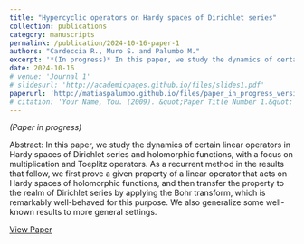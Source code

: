 ```yaml
---
title: "Hypercyclic operators on Hardy spaces of Dirichlet series"
collection: publications
category: manuscripts
permalink: /publication/2024-10-16-paper-1
authors: "Cardeccia R., Muro S. and Palumbo M."
excerpt: '*(In progress)* In this paper, we study the dynamics of certain linear operators in Hardy spaces of Dirichlet series and holomorphic functions, with a focus on multiplication and Toeplitz operators. As a recurrent method in the results that follow, we first prove a given property of a linear operator that acts on Hardy spaces of holomorphic functions, and then transfer the property to the realm of Dirichlet series by applying the Bohr transform, which is remarkably well-behaved for this purpose. We also generalize some well-known results to more general settings.'
date: 2024-10-16
# venue: 'Journal 1'
# slidesurl: 'http://academicpages.github.io/files/slides1.pdf'
paperurl: 'http://matiaspalumbo.github.io/files/paper_in_progress_version.pdf'
# citation: 'Your Name, You. (2009). &quot;Paper Title Number 1.&quot; <i>Journal 1</i>. 1(1).'
---
```


*(Paper in progress)*

Abstract: In this paper, we study the dynamics of certain linear operators in Hardy spaces of Dirichlet series and holomorphic functions, with a focus on multiplication and Toeplitz operators. As a recurrent method in the results that follow, we first prove a given property of a linear operator that acts on Hardy spaces of holomorphic functions, and then transfer the property to the realm of Dirichlet series by applying the Bohr transform, which is remarkably well-behaved for this purpose. We also generalize some well-known results to more general settings.

[View Paper](http://matiaspalumbo.github.io/files/paper_in_progress_version.pdf)